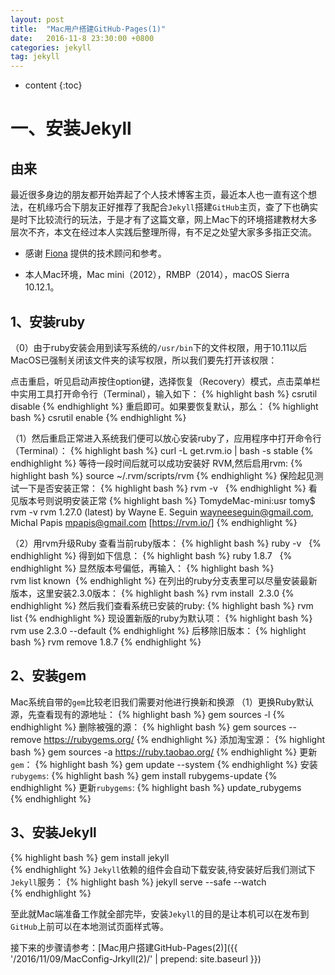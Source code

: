 ```yaml
---
layout: post
title:  "Mac用户搭建GitHub-Pages(1)"
date:   2016-11-8 23:30:00 +0800
categories: jekyll
tag: jekyll
---
```


* content
{:toc}


一、安装Jekyll
========================

由来
------------------------

最近很多身边的朋友都开始弄起了个人技术博客主页，最近本人也一直有这个想法，在机缘巧合下朋友正好推荐了我配合`Jekyll`搭建`GitHub`主页，查了下也确实是时下比较流行的玩法，于是才有了这篇文章，网上Mac下的环境搭建教材大多层次不齐，本文在经过本人实践后整理所得，有不足之处望大家多多指正交流。

+ 感谢 [Fiona](https://fionalu.github.io/) 提供的技术顾问和参考。

+ 本人Mac环境，Mac mini（2012），RMBP（2014），macOS Sierra 10.12.1。

1、安装ruby
------------------------
（0）由于ruby安装会用到读写系统的`/usr/bin`下的文件权限，用于10.11以后MacOS已强制关闭该文件夹的读写权限，所以我们要先打开该权限：

点击重启，听见启动声按住option键，选择恢复（Recovery）模式，点击菜单栏中实用工具打开命令行（Terminal），输入如下：
{% highlight bash %}
csrutil disable
{% endhighlight %}
重启即可。如果要恢复默认，那么：
{% highlight bash %}
csrutil enable
{% endhighlight %}

（1）然后重启正常进入系统我们便可以放心安装ruby了，应用程序中打开命令行（Terminal）：
{% highlight bash %}
curl -L get.rvm.io | bash -s stable
{% endhighlight %}
等待一段时间后就可以成功安装好 RVM,然后启用rvm:
{% highlight bash %}
source ~/.rvm/scripts/rvm
{% endhighlight %}
保险起见测试一下是否安装正常：
{% highlight bash %}
rvm -v  
{% endhighlight %}
看见版本号则说明安装正常
{% highlight bash %}
TomydeMac-mini:usr tomy$ rvm -v
rvm 1.27.0 (latest) by Wayne E. Seguin <wayneeseguin@gmail.com>, Michal Papis <mpapis@gmail.com> [https://rvm.io/]
{% endhighlight %}

（2）用rvm升级Ruby
查看当前ruby版本：
{% highlight bash %}
ruby -v  
{% endhighlight %}
得到如下信息：
{% highlight bash %}
ruby 1.8.7  
{% endhighlight %}
显然版本号偏低，再输入：
{% highlight bash %}
rvm list known 
{% endhighlight %}
在列出的ruby分支表里可以尽量安装最新版本，这里安装2.3.0版本：
{% highlight bash %}
rvm install  2.3.0
{% endhighlight %}
然后我们查看系统已安装的ruby:
{% highlight bash %}
rvm list
{% endhighlight %}
现设置新版的ruby为默认项：
{% highlight bash %}
rvm use 2.3.0 --default 
{% endhighlight %}
后移除旧版本：
{% highlight bash %}
rvm remove 1.8.7
{% endhighlight %}


2、安装gem
------------------------
Mac系统自带的`gem`比较老旧我们需要对他进行换新和换源
（1）更换Ruby默认源，先查看现有的源地址：
{% highlight bash %}
gem sources -l
{% endhighlight %}
删除被强的源：
{% highlight bash %}
gem sources --remove https://rubygems.org/
{% endhighlight %}
添加淘宝源：
{% highlight bash %}
gem sources -a https://ruby.taobao.org/
{% endhighlight %}
更新`gem`：
{% highlight bash %}
gem update --system 
{% endhighlight %}
安装`rubygems`:
{% highlight bash %}
gem install rubygems-update
{% endhighlight %}
更新`rubygems`:
{% highlight bash %}
update_rubygems    
{% endhighlight %}

3、安装Jekyll
------------------------
{% highlight bash %}
gem install jekyll    
{% endhighlight %}
`Jekyll`依赖的组件会自动下载安装,待安装好后我们测试下`Jekyll`服务：
{% highlight bash %}
jekyll serve --safe --watch    
{% endhighlight %}

至此就Mac端准备工作就全部完毕，安装`Jekyll`的目的是让本机可以在发布到`GitHub`上前可以在本地测试页面样式等。



接下来的步骤请参考：[Mac用户搭建GitHub-Pages(2)]({{ '/2016/11/09/MacConfig-Jrkyll(2)/' | prepend: site.baseurl  }})
